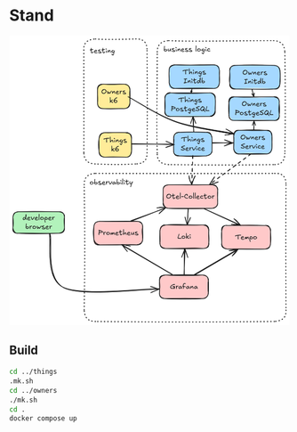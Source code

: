 # Stand

![](diagram.png)

## Build

```sh
cd ../things
.mk.sh
cd ../owners
./mk.sh
cd .
docker compose up
```